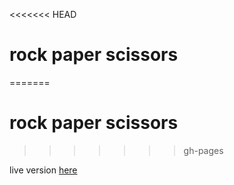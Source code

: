 <<<<<<< HEAD
# rock paper scissors
=======
# rock paper scissors
>>>>>>> gh-pages

live version [here](https://anton-a-a.github.io/rock-paper-scissors/)